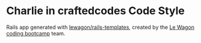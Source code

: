 # Charlie in craftedcodes Code Style

Rails app generated with [lewagon/rails-templates](https://github.com/lewagon/rails-templates), created by the [Le Wagon coding bootcamp](https://www.lewagon.com) team.
